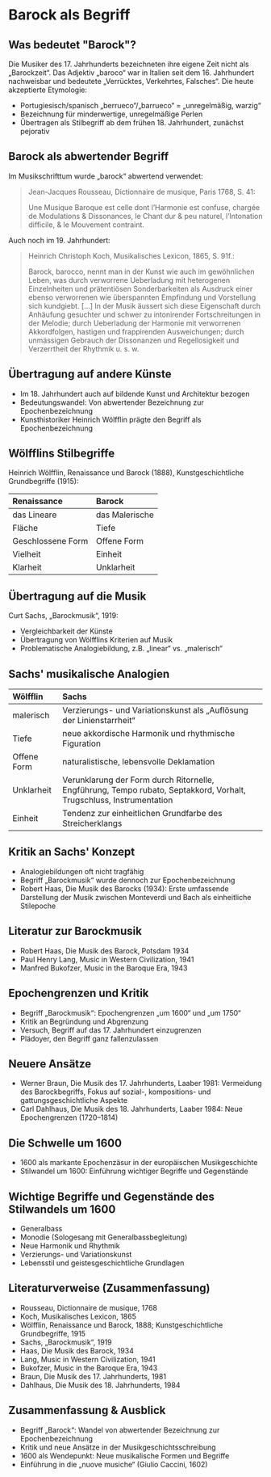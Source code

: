 <!--
author: Dennis Ried
email: dennis.ried@musikwiss.uni-halle.de
version: 1.0.0
language: de
narrator: Deutsch Female
comment: Barock als Begriff (Sitzung 2)
import: https://raw.githubusercontent.com/LiaTemplates/citations/main/README.md
import: https://gitlab.informatik.uni-halle.de/muwi/vl-mugesch-i/-/raw/main/config.md?ref_type=heads
import: ../config.md
-->

# Barock als Begriff

## Was bedeutet "Barock"?

Die Musiker des 17. Jahrhunderts bezeichneten ihre eigene Zeit nicht als „Barockzeit“. Das Adjektiv „baroco“ war in Italien seit dem 16. Jahrhundert nachweisbar und bedeutete „Verrücktes, Verkehrtes, Falsches“. Die heute akzeptierte Etymologie:

- Portugiesisch/spanisch „berrueco“/„barrueco“ = „unregelmäßig, warzig“
- Bezeichnung für minderwertige, unregelmäßige Perlen
- Übertragen als Stilbegriff ab dem frühen 18. Jahrhundert, zunächst pejorativ

## Barock als abwertender Begriff

Im Musikschrifttum wurde „barock“ abwertend verwendet:

> Jean-Jacques Rousseau, Dictionnaire de musique, Paris 1768, S. 41:
>
> Une Musique Baroque est celle dont l’Harmonie est confuse, chargée de Modulations & Dissonances, le Chant dur & peu naturel, l’Intonation difficile, & le Mouvement contraint.

Auch noch im 19. Jahrhundert:

> Heinrich Christoph Koch, Musikalisches Lexicon, 1865, S. 91f.:
>
> Barock, barocco, nennt man in der Kunst wie auch im gewöhnlichen Leben, was durch verworrene Ueberladung mit heterogenen Einzelnheiten und prätentiösen Sonderbarkeiten als Ausdruck einer ebenso verworrenen wie überspannten Empfindung und Vorstellung sich kundgiebt. [...] In der Musik äussert sich diese Eigenschaft durch Anhäufung gesuchter und schwer zu intonirender Fortschreitungen in der Melodie; durch Ueberladung der Harmonie mit verworrenen Akkordfolgen, hastigen und frappirenden Ausweichungen; durch unmässigen Gebrauch der Dissonanzen und Regellosigkeit und Verzerrtheit der Rhythmik u. s. w.

## Übertragung auf andere Künste

- Im 18. Jahrhundert auch auf bildende Kunst und Architektur bezogen
- Bedeutungswandel: Von abwertender Bezeichnung zur Epochenbezeichnung
- Kunsthistoriker Heinrich Wölfflin prägte den Begriff als Epochenbezeichnung

## Wölfflins Stilbegriffe

Heinrich Wölfflin, Renaissance und Barock (1888), Kunstgeschichtliche Grundbegriffe (1915):

| Renaissance   | Barock   |
| :--------- | :--------- |
| das Lineare    | das Malerische     |
| Fläche			|	Tiefe |
| Geschlossene Form	|	Offene Form |
| Vielheit		|	Einheit |
| Klarheit		|	Unklarheit |

## Übertragung auf die Musik

Curt Sachs, „Barockmusik“, 1919:

- Vergleichbarkeit der Künste
- Übertragung von Wölfflins Kriterien auf Musik
- Problematische Analogiebildung, z.B. „linear“ vs. „malerisch“

## Sachs' musikalische Analogien

| Wölfflin | Sachs |
| :--- | :--- |
| malerisch | Verzierungs- und Variationskunst als „Auflösung der Linienstarrheit“ |
| Tiefe | neue akkordische Harmonik und rhythmische Figuration |
| Offene Form | naturalistische, lebensvolle Deklamation |
| Unklarheit | Verunklarung der Form durch Ritornelle, Engführung, Tempo rubato, Septakkord, Vorhalt, Trugschluss, Instrumentation |
| Einheit | Tendenz zur einheitlichen Grundfarbe des Streicherklangs |

## Kritik an Sachs' Konzept

- Analogiebildungen oft nicht tragfähig
- Begriff „Barockmusik“ wurde dennoch zur Epochenbezeichnung
- Robert Haas, Die Musik des Barocks (1934): Erste umfassende Darstellung der Musik zwischen Monteverdi und Bach als einheitliche Stilepoche

## Literatur zur Barockmusik

- Robert Haas, Die Musik des Barock, Potsdam 1934
- Paul Henry Lang, Music in Western Civilization, 1941
- Manfred Bukofzer, Music in the Baroque Era, 1943

## Epochengrenzen und Kritik

- Begriff „Barockmusik“: Epochengrenzen „um 1600“ und „um 1750“
- Kritik an Begründung und Abgrenzung
- Versuch, Begriff auf das 17. Jahrhundert einzugrenzen
- Plädoyer, den Begriff ganz fallenzulassen

## Neuere Ansätze

- Werner Braun, Die Musik des 17. Jahrhunderts, Laaber 1981: Vermeidung des Barockbegriffs, Fokus auf sozial-, kompositions- und gattungsgeschichtliche Aspekte
- Carl Dahlhaus, Die Musik des 18. Jahrhunderts, Laaber 1984: Neue Epochengrenzen (1720–1814)

## Die Schwelle um 1600

- 1600 als markante Epochenzäsur in der europäischen Musikgeschichte
- Stilwandel um 1600: Einführung wichtiger Begriffe und Gegenstände

## Wichtige Begriffe und Gegenstände des Stilwandels um 1600

- Generalbass
- Monodie (Sologesang mit Generalbassbegleitung)
- Neue Harmonik und Rhythmik
- Verzierungs- und Variationskunst
- Lebensstil und geistesgeschichtliche Grundlagen

## Literaturverweise (Zusammenfassung)

- Rousseau, Dictionnaire de musique, 1768
- Koch, Musikalisches Lexicon, 1865
- Wölfflin, Renaissance und Barock, 1888; Kunstgeschichtliche Grundbegriffe, 1915
- Sachs, „Barockmusik“, 1919
- Haas, Die Musik des Barock, 1934
- Lang, Music in Western Civilization, 1941
- Bukofzer, Music in the Baroque Era, 1943
- Braun, Die Musik des 17. Jahrhunderts, 1981
- Dahlhaus, Die Musik des 18. Jahrhunderts, 1984

## Zusammenfassung & Ausblick

- Begriff „Barock“: Wandel von abwertender Bezeichnung zur Epochenbezeichnung
- Kritik und neue Ansätze in der Musikgeschichtsschreibung
- 1600 als Wendepunkt: Neue musikalische Formen und Begriffe
- Einführung in die „nuove musiche“ (Giulio Caccini, 1602)

<!-- ...optional: weitere Folien zu einzelnen Begriffen, Komponisten, Werken... -->

